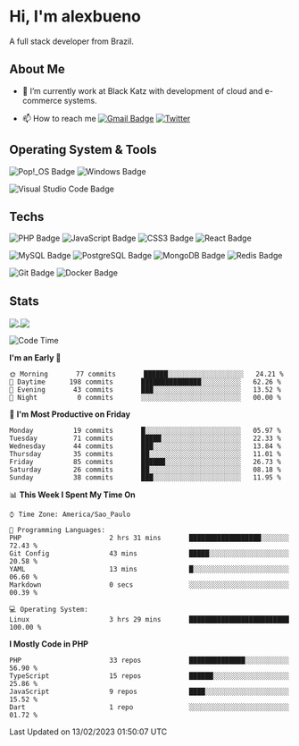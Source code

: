 # Hi, I'm alexbueno

A full stack developer from Brazil.

## About Me

- 🌱 I’m currently work at Black Katz with development of cloud and e-commerce systems.

- 📫 How to reach me [![Gmail Badge](https://img.shields.io/badge/-gmail-c14438?style=for-the-badge&logo=Gmail&logoColor=ffffff)](mailto:alexsandrofbueno@gmail.com) [![Twitter](https://img.shields.io/badge/twitter-1DA1F2.svg?style=for-the-badge&logo=twitter&logoColor=ffffff)](https://twitter.com/Alex_Bueno_7)

## Operating System & Tools

![Pop!_OS Badge](https://img.shields.io/badge/Pop!__OS-48B9C7?logo=popos&logoColor=fff&style=flat)
![Windows Badge](https://img.shields.io/badge/Windows-0078D6?logo=windows&logoColor=fff&style=flat)

![Visual Studio Code Badge](https://img.shields.io/badge/Visual%20Studio%20Code-007ACC?logo=visualstudiocode&logoColor=fff&style=flat)

## Techs

![PHP Badge](https://img.shields.io/badge/PHP-777BB4?logo=php&logoColor=fff&style=flat)
![JavaScript Badge](https://img.shields.io/badge/JavaScript-F7DF1E?logo=javascript&logoColor=000&style=flat)
![CSS3 Badge](https://img.shields.io/badge/CSS3-1572B6?logo=css3&logoColor=fff&style=flat)
![React Badge](https://img.shields.io/badge/React-61DAFB?logo=react&logoColor=000&style=flat)

![MySQL Badge](https://img.shields.io/badge/MySQL-4479A1?logo=mysql&logoColor=fff&style=flat)
![PostgreSQL Badge](https://img.shields.io/badge/PostgreSQL-4169E1?logo=postgresql&logoColor=fff&style=flat)
![MongoDB Badge](https://img.shields.io/badge/MongoDB-47A248?logo=mongodb&logoColor=fff&style=flat)
![Redis Badge](https://img.shields.io/badge/Redis-DC382D?logo=redis&logoColor=fff&style=flat)

![Git Badge](https://img.shields.io/badge/Git-F05032?logo=git&logoColor=fff&style=flat)
![Docker Badge](https://img.shields.io/badge/Docker-2496ED?logo=docker&logoColor=fff&style=flat)


## Stats

<a href="https://github.com/anuraghazra/github-readme-stats">
  <img align="center" src="https://github-readme-stats.vercel.app/api?username=alexbueno7&hide=contribs,prs&show_icons=true&theme=radical" />
</a>
<a href="https://github.com/anuraghazra/convoychat">
  <img align="center" src="https://github-readme-stats.vercel.app/api/top-langs/?username=alexbueno7" />
</a>

<!--START_SECTION:waka-->
![Code Time](http://img.shields.io/badge/Code%20Time-683%20hrs%2024%20mins-blue)

**I'm an Early 🐤** 

```text
🌞 Morning       77 commits       ██████░░░░░░░░░░░░░░░░░░░   24.21 % 
🌆 Daytime      198 commits       ███████████████░░░░░░░░░░   62.26 % 
🌃 Evening       43 commits       ███░░░░░░░░░░░░░░░░░░░░░░   13.52 % 
🌙 Night          0 commits       ░░░░░░░░░░░░░░░░░░░░░░░░░   00.00 % 

```
📅 **I'm Most Productive on Friday** 

```text
Monday          19 commits       █░░░░░░░░░░░░░░░░░░░░░░░░   05.97 % 
Tuesday         71 commits       █████░░░░░░░░░░░░░░░░░░░░   22.33 % 
Wednesday       44 commits       ███░░░░░░░░░░░░░░░░░░░░░░   13.84 % 
Thursday        35 commits       ██░░░░░░░░░░░░░░░░░░░░░░░   11.01 % 
Friday          85 commits       ██████░░░░░░░░░░░░░░░░░░░   26.73 % 
Saturday        26 commits       ██░░░░░░░░░░░░░░░░░░░░░░░   08.18 % 
Sunday          38 commits       ███░░░░░░░░░░░░░░░░░░░░░░   11.95 % 

```


📊 **This Week I Spent My Time On** 

```text
⌚︎ Time Zone: America/Sao_Paulo

💬 Programming Languages: 
PHP                      2 hrs 31 mins       ██████████████████░░░░░░░   72.43 % 
Git Config               43 mins             █████░░░░░░░░░░░░░░░░░░░░   20.58 % 
YAML                     13 mins             █░░░░░░░░░░░░░░░░░░░░░░░░   06.60 % 
Markdown                 0 secs              ░░░░░░░░░░░░░░░░░░░░░░░░░   00.39 % 

💻 Operating System: 
Linux                    3 hrs 29 mins       █████████████████████████   100.00 % 

```

**I Mostly Code in PHP** 

```text
PHP                      33 repos            ██████████████░░░░░░░░░░░   56.90 % 
TypeScript               15 repos            ██████░░░░░░░░░░░░░░░░░░░   25.86 % 
JavaScript               9 repos             ████░░░░░░░░░░░░░░░░░░░░░   15.52 % 
Dart                     1 repo              ░░░░░░░░░░░░░░░░░░░░░░░░░   01.72 % 

```



 Last Updated on 13/02/2023 01:50:07 UTC
<!--END_SECTION:waka-->
